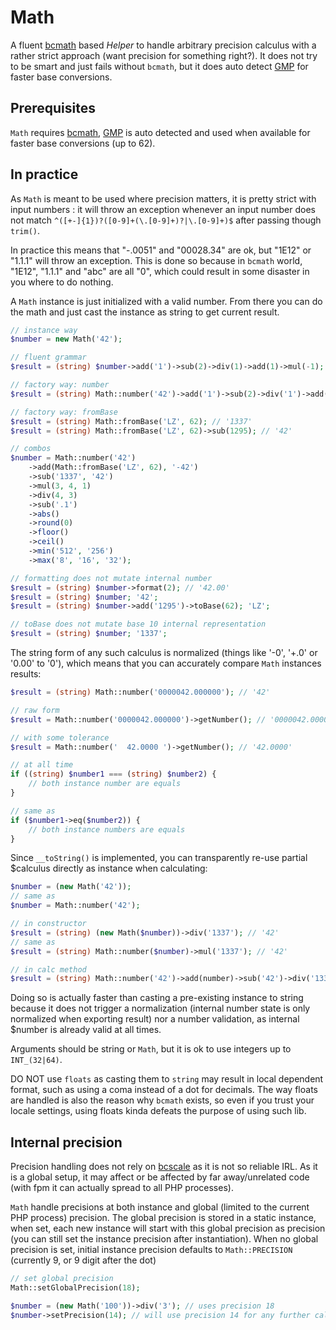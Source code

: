 # Math

A fluent [bcmath](https://php.net/bcmath) based _Helper_ to handle arbitrary precision calculus with a rather strict approach (want precision for something right?). It does not try to be smart and just fails without `bcmath`, but it does auto detect [GMP](https://php.net/GMP) for faster base conversions.

## Prerequisites

`Math` requires [bcmath](https://php.net/bcmath), [GMP](https://php.net/GMP) is auto detected and used when available for faster base conversions (up to 62). 

## In practice

As `Math` is meant to be used where precision matters, it is pretty strict with input numbers : it will throw an exception whenever an input number does not match `^([+-]{1})?([0-9]+(\.[0-9]+)?|\.[0-9]+)$` after passing though `trim()`.

In practice this means that "-.0051" and "00028.34" are ok, but "1E12" or "1.1.1" will throw an exception. This is done so because in `bcmath` world, "1E12", "1.1.1" and "abc" are all "0", which could result in some disaster in you where to do nothing.

A `Math` instance is just initialized with a valid number. From there you can do the math and just cast the instance as string to get current result. 

```php
// instance way
$number = new Math('42');

// fluent grammar
$result = (string) $number->add('1')->sub(2)->div(1)->add(1)->mul(-1); // '42'

// factory way: number
$result = (string) Math::number('42')->add('1')->sub(2)->div('1')->add(1)->mul(-1); // '42'

// factory way: fromBase
$result = (string) Math::fromBase('LZ', 62); // '1337'
$result = (string) Math::fromBase('LZ', 62)->sub(1295); // '42'

// combos
$number = Math::number('42')
    ->add(Math::fromBase('LZ', 62), '-42')
    ->sub('1337', '42')
    ->mul(3, 4, 1)
    ->div(4, 3)
    ->sub('.1')
    ->abs()
    ->round(0)
    ->floor()
    ->ceil()
    ->min('512', '256')
    ->max('8', '16', '32');

// formatting does not mutate internal number
$result = (string) $number->format(2); // '42.00'
$result = (string) $number; '42';
$result = (string) $number->add('1295')->toBase(62); 'LZ';

// toBase does not mutate base 10 internal representation
$result = (string) $number; '1337';
```

The string form of any such calculus is normalized (things like '-0', '+.0' or '0.00' to '0'), which means that you can accurately compare `Math` instances results:

```php
$result = (string) Math::number('0000042.000000'); // '42'

// raw form
$result = Math::number('0000042.000000')->getNumber(); // '0000042.000000'

// with some tolerance
$result = Math::number('  42.0000 ')->getNumber(); // '42.0000'

// at all time
if ((string) $number1 === (string) $number2) {
    // both instance number are equals
}

// same as
if ($number1->eq($number2)) {
    // both instance numbers are equals
}
```

Since `__toString()` is implemented, you can transparently re-use partial $calculus directly as instance when calculating:

```php
$number = (new Math('42'));
// same as
$number = Math::number('42');

// in constructor
$result = (string) (new Math($number))->div('1337'); // '42'
// same as
$result = (string) Math::number($number)->mul('1337'); // '42'

// in calc method
$result = (string) Math::number('42')->add(number)->sub('42')->div('1337'); // '42'
```

Doing so is actually faster than casting a pre-existing instance to string because it does not trigger a normalization (internal number state is only normalized when exporting result) nor a number validation, as internal $number is already valid at all times.

Arguments should be string or `Math`, but it is ok to use integers up to `INT_(32|64)`. 

DO NOT use `floats` as casting them to `string` may result in local dependent format, such as using a coma instead of a dot for decimals. 
The way floats are handled is also the reason why `bcmath` exists, so even if you trust your locale settings, using floats kinda defeats the purpose of using such lib.

## Internal precision

Precision handling does not rely on [bcscale](https://php.net/bcscale) as it is not so reliable IRL. As it is a global setup, it may affect or be affected by far away/unrelated code (with fpm it can actually spread to all PHP processes).

`Math` handle precisions at both instance and global (limited to the current PHP process) precision. The global precision is stored in a static instance, when set, each new instance will start with this global precision as precision (you can still set the instance precision after instantiation). When no global precision is set, initial instance precision defaults to `Math::PRECISION` (currently 9, or 9 digit after the dot)

```php
// set global precision
Math::setGlobalPrecision(18);

$number = (new Math('100'))->div('3'); // uses precision 18
$number->setPrecision(14); // will use precision 14 for any further calculations
```

